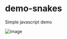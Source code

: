 # demo-snakes
Simple javascript demo   

![image](https://user-images.githubusercontent.com/2884487/173847861-4f0a552e-c0da-4c9e-becd-da7e5f81932e.png)
